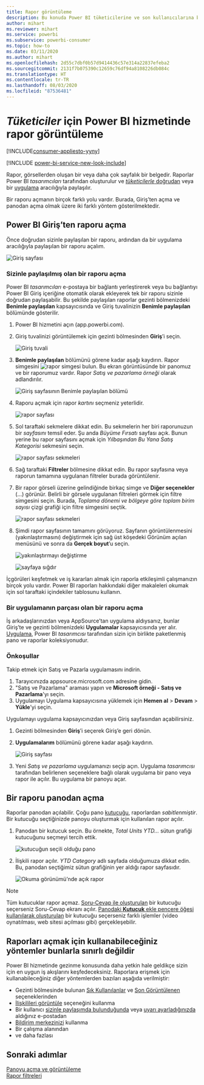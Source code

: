 ```yaml
---
title: Rapor görüntüleme
description: Bu konuda Power BI tüketicilerine ve son kullanıcılarına bir Power BI raporunu açma ve görüntüleme adımları gösterilmektedir.
author: mihart
ms.reviewer: mihart
ms.service: powerbi
ms.subservice: powerbi-consumer
ms.topic: how-to
ms.date: 03/11/2020
ms.author: mihart
ms.openlocfilehash: 2d55c7dbf0b57d9414436c57e314a22837efeba2
ms.sourcegitcommit: 2131f7b075390c12659c76df94a8108226db084c
ms.translationtype: HT
ms.contentlocale: tr-TR
ms.lasthandoff: 08/03/2020
ms.locfileid: "87536481"
---
```

# <a name="view-a-report-in-the-power-bi-service-for-consumers"></a>*Tüketiciler* için Power BI hizmetinde rapor görüntüleme

[!INCLUDE[consumer-appliesto-yyny](../includes/consumer-appliesto-yyny.md)]

[!INCLUDE [power-bi-service-new-look-include](../includes/power-bi-service-new-look-include.md)]

Rapor, görsellerden oluşan bir veya daha çok sayfalık bir belgedir. Raporlar Power BI *tasarımcıları* tarafından oluşturulur ve [*tüketicilerle* doğrudan](end-user-shared-with-me.md) veya bir [uygulama](end-user-apps.md) aracılığıyla paylaşılır. 

Bir raporu açmanın birçok farklı yolu vardır. Burada, Giriş’ten açma ve panodan açma olmak üzere iki farklı yöntem gösterilmektedir. 

<!-- add art-->


## <a name="open-a-report-from-power-bi-home"></a>Power BI Giriş’ten raporu açma
Önce doğrudan sizinle paylaşılan bir raporu, ardından da bir uygulama aracılığıyla paylaşılan bir raporu açalım.

   ![Giriş sayfası](./media/end-user-report-open/power-bi-home-canvas.png)

### <a name="open-a-report-that-has-been-shared-with-you"></a>Sizinle paylaşılmış olan bir raporu açma
Power BI *tasarımcıları* e-postaya bir bağlantı yerleştirerek veya bu bağlantıyı Power BI Giriş içeriğine otomatik olarak ekleyerek tek bir raporu sizinle doğrudan paylaşabilir. Bu şekilde paylaşılan raporlar gezinti bölmenizdeki **Benimle paylaşılan** kapsayıcısında ve Giriş tuvalinizin **Benimle paylaşılan** bölümünde gösterilir.

1. Power BI hizmetini açın (app.powerbi.com).

2. Giriş tuvalinizi görüntülemek için gezinti bölmesinden **Giriş**’i seçin.  

   ![Giriş tuvali](./media/end-user-report-open/power-bi-select-home-new.png)
   
3. **Benimle paylaşılan** bölümünü görene kadar aşağı kaydırın. Rapor simgesini ![rapor simgesi](./media/end-user-report-open/power-bi-report-icon.png) bulun. Bu ekran görüntüsünde bir panomuz ve bir raporumuz vardır. Rapor *Satış ve pazarlama örneği* olarak adlandırılır. 
   
   ![Giriş sayfasının Benimle paylaşılan bölümü](./media/end-user-report-open/power-bi-shared-new.png)

4. Raporu açmak için rapor *kartını* seçmeniz yeterlidir.

   ![rapor sayfası](./media/end-user-report-open/power-bi-open.png)

5. Sol taraftaki sekmelere dikkat edin.  Bu sekmelerin her biri raporunuzun bir *sayfasını* temsil eder. Şu anda *Büyüme Fırsatı* sayfası açık. Bunun yerine bu rapor sayfasını açmak için *Yılbaşından Bu Yana Satış Kategorisi* sekmesini seçin. 

   ![rapor sayfası sekmeleri](./media/end-user-report-open/power-bi-ytd.png)

6. Sağ taraftaki **Filtreler** bölmesine dikkat edin. Bu rapor sayfasına veya raporun tamamına uygulanan filtreler burada görüntülenir.

7. Bir rapor görseli üzerine gelindiğinde birkaç simge ve **Diğer seçenekler** (...) görünür. Belirli bir görsele uygulanan filtreleri görmek için filtre simgesini seçin. Burada, *Toplama dönemi ve bölgeye göre toplam birim sayısı* çizgi grafiği için filtre simgesini seçtik.

   ![rapor sayfası sekmeleri](./media/end-user-report-open/power-bi-visual-filters.png)

6. Şimdi rapor sayfasının tamamını görüyoruz. Sayfanın görüntülenmesini (yakınlaştırmasını) değiştirmek için sağ üst köşedeki Görünüm açılan menüsünü ve sonra da **Gerçek boyut**’u seçin.

   ![yakınlaştırmayı değiştirme](./media/end-user-report-open/power-bi-fit-new.png)

   ![sayfaya sığdır](./media/end-user-report-open/power-bi-actual.png)

İçgörüleri keşfetmek ve iş kararları almak için raporla etkileşimli çalışmanızın birçok yolu vardır.  Power BI raporları hakkındaki diğer makaleleri okumak için sol taraftaki içindekiler tablosunu kullanın. 

### <a name="open-a-report-that-is-part-of-an-app"></a>Bir uygulamanın parçası olan bir raporu açma
İş arkadaşlarınızdan veya AppSource’tan uygulama aldıysanız, bunlar Giriş’te ve gezinti bölmenizdeki **Uygulamalar** kapsayıcısında yer alır. [Uygulama](end-user-apps.md), Power BI *tasarımcısı* tarafından sizin için birlikte paketlenmiş pano ve raporlar koleksiyonudur.

### <a name="prerequisites"></a>Önkoşullar
Takip etmek için Satış ve Pazarla uygulamasını indirin.
1. Tarayıcınızda appsource.microsoft.com adresine gidin.
1. "Satış ve Pazarlama" araması yapın ve **Microsoft örneği - Satış ve Pazarlama**'yı seçin.
1. Uygulamayı Uygulama kapsayıcısına yüklemek için **Hemen al** > **Devam** > **Yükle**’yi seçin. 

Uygulamayı uygulama kapsayıcınızdan veya Giriş sayfasından açabilirsiniz.
1. Gezinti bölmesinden **Giriş**’i seçerek Giriş’e geri dönün.

7. **Uygulamalarım** bölümünü görene kadar aşağı kaydırın.

   ![Giriş sayfası](./media/end-user-report-open/power-bi-app.png)

8. Yeni *Satış ve pazarlama* uygulamanızı seçip açın. Uygulama *tasarımcısı* tarafından belirlenen seçeneklere bağlı olarak uygulama bir pano veya rapor ile açılır. Bu uygulama bir panoyu açar.  


## <a name="open-a-report-from-a-dashboard"></a>Bir raporu panodan açma
Raporlar panodan açılabilir. Çoğu pano [kutucuğu](end-user-tiles.md), raporlardan *sabitlenmiştir*. Bir kutucuğu seçtiğinizde panoyu oluşturmak için kullanılan rapor açılır. 

1. Panodan bir kutucuk seçin. Bu örnekte, *Total Units YTD...* sütun grafiği kutucuğunu seçmeyi tercih ettik.

    ![kutucuğun seçili olduğu pano](./media/end-user-report-open/power-bi-dashboard.png)

2.  İlişkili rapor açılır. *YTD Category* adlı sayfada olduğumuza dikkat edin. Bu, panodan seçtiğimiz sütun grafiğinin yer aldığı rapor sayfasıdır.

    ![Okuma görünümü’nde açık rapor](./media/end-user-report-open/power-bi-report-tabs.png)

> [!NOTE]
> Tüm kutucuklar rapor açmaz. [Soru-Cevap ile oluşturulan](end-user-q-and-a.md) bir kutucuğu seçerseniz Soru-Cevap ekranı açılır. [Panodaki **Kutucuk** ekle pencere öğesi kullanılarak oluşturulan](../create-reports/service-dashboard-add-widget.md) bir kutucuğu seçerseniz farklı işlemler (video oynatılması, web sitesi açılması gibi) gerçekleşebilir.  


##  <a name="still-more-ways-to-open-a-report"></a>Raporları açmak için kullanabileceğiniz yöntemler bunlarla sınırlı değildir
Power BI hizmetinde gezinme konusunda daha yetkin hale geldikçe sizin için en uygun iş akışlarını keşfedeceksiniz. Raporlara erişmek için kullanabileceğiniz diğer yöntemlerden bazıları aşağıda verilmiştir:
- Gezinti bölmesinde bulunan [Sık Kullanılanlar](end-user-favorite.md) ve [Son Görüntülenen](end-user-recent.md) seçeneklerinden    
- [İlişkilileri görüntüle](end-user-related.md) seçeneğini kullanma    
- Bir kullanıcı [sizinle paylaşımda bulunduğunda](../collaborate-share/service-share-reports.md) veya [uyarı ayarladığınızda](end-user-alerts.md) aldığınız e-postadan    
- [Bildirim merkezinizi](end-user-notification-center.md) kullanma    
- Bir çalışma alanından
- ve daha fazlası

## <a name="next-steps"></a>Sonraki adımlar
[Panoyu açma ve görüntüleme](end-user-dashboard-open.md)    
[Rapor filtreleri](end-user-report-filter.md)

